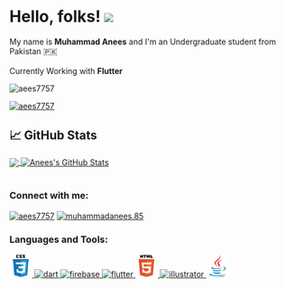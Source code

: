 # Hello, folks! <img src="https://raw.githubusercontent.com/MartinHeinz/MartinHeinz/master/wave.gif" width="30px">


My name is **Muhammad Anees** and I'm an Undergraduate student from Pakistan 🇵🇰<br/>
<br/>
Currently Working with **Flutter**
<br/>
<p align="left"> <img src="https://komarev.com/ghpvc/?username=aees7757&label=Profile%20views&color=0e75b6&style=flat" alt="aees7757" /> </p>
<p align="left"> <a href="https://github.com/ryo-ma/github-profile-trophy"><img src="https://github-profile-trophy.vercel.app/?username=anees7757" alt="aees7757" /></a> </p>

## &#x1f4c8; GitHub Stats
<a href="https://github.com/Anees7757/Anees7757">
  <img align="center" src="https://github-readme-stats.vercel.app/api/top-langs/?username=Anees7757&hide=makefile&tex&title_color=ffffff&text_color=c9cacc&icon_color=2bbc8a&bg_color=1d1f21&langs_count=3" />
</a>
<a href="https://github.com/Anees7757/Anees7757">
  <img align="center" src="https://github-readme-stats.vercel.app/api?username=Anees7757&show_icons=true&line_height=27&count_private=true&title_color=ffffff&text_color=c9cacc&icon_color=2bbc8a&bg_color=1d1f21" alt="Anees's GitHub Stats" />
</a>
<br/>
<br/>


<h3 align="left">Connect with me:</h3>
<p align="left">
<a href="https://linkedin.com/in/aees7757" target="blank"><img align="center" src="https://raw.githubusercontent.com/rahuldkjain/github-profile-readme-generator/master/src/images/icons/Social/linked-in-alt.svg" alt="aees7757" height="30" width="40" /></a>
<a href="https://fb.com/muhammadanees.85" target="blank"><img align="center" src="https://raw.githubusercontent.com/rahuldkjain/github-profile-readme-generator/master/src/images/icons/Social/facebook.svg" alt="muhammadanees.85" height="30" width="40" /></a>
</p>

<h3 align="left">Languages and Tools:</h3>
<p align="left"> <a href="https://www.w3schools.com/css/" target="_blank"> <img src="https://raw.githubusercontent.com/devicons/devicon/master/icons/css3/css3-original-wordmark.svg" alt="css3" width="40" height="40"/> </a> <a href="https://dart.dev" target="_blank"> <img src="https://www.vectorlogo.zone/logos/dartlang/dartlang-icon.svg" alt="dart" width="40" height="40"/> </a> <a href="https://firebase.google.com/" target="_blank"> <img src="https://www.vectorlogo.zone/logos/firebase/firebase-icon.svg" alt="firebase" width="40" height="40"/> </a> <a href="https://flutter.dev" target="_blank"> <img src="https://www.vectorlogo.zone/logos/flutterio/flutterio-icon.svg" alt="flutter" width="40" height="40"/> </a> <a href="https://www.w3.org/html/" target="_blank"> <img src="https://raw.githubusercontent.com/devicons/devicon/master/icons/html5/html5-original-wordmark.svg" alt="html5" width="40" height="40"/> </a> <a href="https://www.adobe.com/in/products/illustrator.html" target="_blank"> <img src="https://www.vectorlogo.zone/logos/adobe_illustrator/adobe_illustrator-icon.svg" alt="illustrator" width="40" height="40"/> </a> <a href="https://www.java.com" target="_blank"> <img src="https://raw.githubusercontent.com/devicons/devicon/master/icons/java/java-original.svg" alt="java" width="40" height="40"/> </a> </p>
